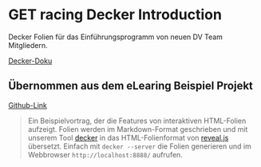 # GET racing Decker Introduction

Decker Folien für das Einführungsprogramm von neuen DV Team Mitgliedern.

[Decker-Doku](https://decker.cs.tu-dortmund.de/decks/decker/manual/)

## Übernommen aus dem eLearing Beispiel Projekt

[Github-Link](https://github.com/mbotsch/eLearning)

> Ein Beispielvortrag, der die Features von interaktiven HTML-Folien aufzeigt. Folien werden im Markdown-Format geschrieben und mit unserem Tool [decker](https://github.com/decker-edu/decker) in das HTML-Folienformat von [reveal.js](https://github.com/hakimel/reveal.js/) übersetzt. Einfach mit `decker --server` die Folien generieren und im Webbrowser `http://localhost:8888/` aufrufen.

